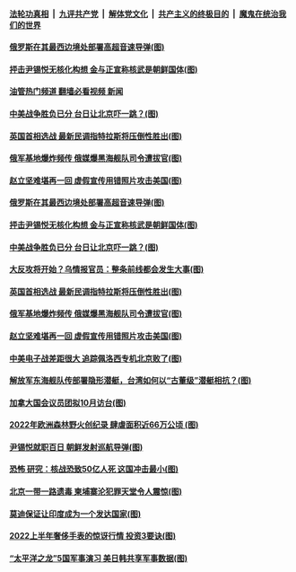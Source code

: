 ####  [法轮功真相](../../../../basic/blob/master/README.md?t=08200401) &nbsp;|&nbsp; [九评共产党](../../../../9ping.md/blob/master/README.md?t=08200401) &nbsp;|&nbsp; [解体党文化](../../../../jtdwh.md/blob/master/README.md?t=08200401)  &nbsp;|&nbsp; [共产主义的终极目的](../../../../gczydzjmd.md/blob/master/README.md?t=08200401) &nbsp;|&nbsp; [魔鬼在统治我们的世界](../../../../mgztzwmdsj.md/blob/master/README.md?t=08200401) 

#### [俄罗斯在其最西边境处部署高超音速导弹(图)](../pages/p9/1014694.md?t=08200401) 

#### [抨击尹锡悦无核化构想 金与正宣称核武是朝鲜国体(图)](../pages/p9/1014676.md?t=08200401) 

#### [油管热门频道 翻墙必看视频 新闻](http://45.76.130.85:81/youtube.html?08200401)

#### [中美战争胜负已分 台日让北京吓一跳？(图)](../pages/p9/1014611.md?t=08200401) 

#### [英国首相选战 最新民调指特拉斯将压倒性胜出(图)](../pages/p9/1014609.md?t=08200401) 

#### [俄军基地爆炸频传 俄媒爆黑海舰队司令遭拔官(图)](../pages/p9/1014593.md?t=08200401) 

#### [赵立坚难堪再一回 虚假宣传用错照片攻击美国(图)](../pages/p9/1014513.md?t=08200401) 


#### [俄罗斯在其最西边境处部署高超音速导弹(图)](../pages/p9/1014694.md?t=08200401) 

#### [抨击尹锡悦无核化构想 金与正宣称核武是朝鲜国体(图)](../pages/p9/1014676.md?t=08200401) 

#### [中美战争胜负已分 台日让北京吓一跳？(图)](../pages/p9/1014611.md?t=08200401) 

#### [大反攻将开始？乌情报官员：整条前线都会发生大事(图)](../pages/p9/1014600.md?t=08200401) 


#### [英国首相选战 最新民调指特拉斯将压倒性胜出(图)](../pages/p9/1014609.md?t=08200401) 

#### [俄军基地爆炸频传 俄媒爆黑海舰队司令遭拔官(图)](../pages/p9/1014593.md?t=08200401) 

#### [赵立坚难堪再一回 虚假宣传用错照片攻击美国(图)](../pages/p9/1014513.md?t=08200401) 

#### [中美电子战差距很大 追踪佩洛西专机北京败了(图)](../pages/p9/1014502.md?t=08200401) 

#### [解放军东海舰队传部署隐形潜艇，台湾如何以“古董级”潜艇相抗？(图)](../pages/p9/1014567.md?t=08200401) 

#### [加拿大国会议员团拟10月访台(图)](../pages/p9/1014558.md?t=08200401) 

#### [2022年欧洲森林野火创纪录 肆虐面积近66万公顷&nbsp;(图)](../pages/p9/1014535.md?t=08200401) 


#### [尹锡悦就职百日 朝鲜发射巡航导弹(图)](../pages/p9/1014503.md?t=08200401) 

#### [恐怖 研究：核战恐致50亿人死 这国冲击最小(图)](../pages/p9/1014448.md?t=08200401) 

#### [北京一带一路遗毒 柬埔寨沦犯罪天堂令人震惊(图)](../pages/p9/1014426.md?t=08200401) 

#### [莫迪保证让印度成为一个发达国家(图)](../pages/p9/1014490.md?t=08200401) 

#### [2022上半年奢侈手表的惊讶行情 投资3要诀(图)](../pages/p9/1014471.md?t=08200401) 

#### [“太平洋之龙”5国军事演习 美日韩共享军事数据(图)](../pages/p9/1014430.md?t=08200401) 

<img src='http://gfw-breaker.win/goodnews/indexes/p9.md' width='0px' height='0px'/>
